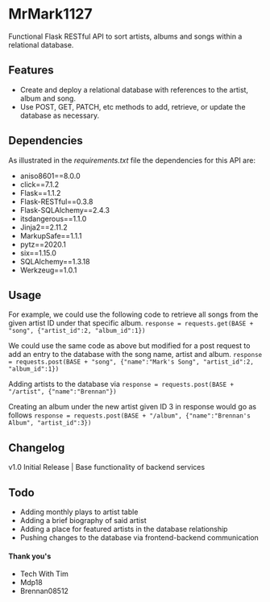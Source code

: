 # MrMark1127
Functional Flask RESTful API to sort artists, albums and songs within a relational database.

## Features
- Create and deploy a relational database with references to the artist, album and song.
- Use POST, GET, PATCH, etc methods to add, retrieve, or update the database as necessary.

## Dependencies
As illustrated in the *requirements.txt* file the dependencies for this API are:
- aniso8601==8.0.0
- click==7.1.2
- Flask==1.1.2
- Flask-RESTful==0.3.8
- Flask-SQLAlchemy==2.4.3
- itsdangerous==1.1.0
- Jinja2==2.11.2
- MarkupSafe==1.1.1
- pytz==2020.1
- six==1.15.0
- SQLAlchemy==1.3.18
- Werkzeug==1.0.1

## Usage
For example, we could use the following code to retrieve all songs from the given artist ID under that specific album.
`response = requests.get(BASE + "song", {"artist_id":2, "album_id":1})`

We could use the same code as above but modified for a post request to add an entry to the database with the song name, artist and album.
`response = requests.post(BASE + "song", {"name":"Mark's Song", "artist_id":2, "album_id":1})`

Adding artists to the database via `response = requests.post(BASE + "/artist", {"name":"Brennan"})`

Creating an album under the new artist given ID 3 in response would go as follows `response = requests.post(BASE + "/album", {"name":"Brennan's Album", "artist_id":3})`

## Changelog
v1.0 Initial Release | Base functionality of backend services

## Todo
- Adding monthly plays to artist table
- Adding a brief biography of said artist
- Adding a place for featured artists in the database relationship
- Pushing changes to the database via frontend-backend communication

#### Thank you's
- Tech With Tim
- Mdp18
- Brennan08512
